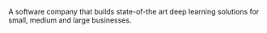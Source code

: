 A software company that builds state-of-the art deep learning solutions for small, medium and large businesses.
